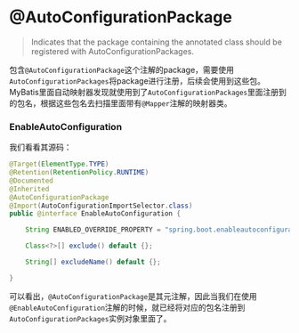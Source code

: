 # @AutoConfigurationPackage 

> Indicates that the package containing the annotated class should be registered with AutoConfigurationPackages.

包含`@AutoConfigurationPackage`这个注解的package，需要使用`AutoConfigurationPackages`将package进行注册，后续会使用到这些包。MyBatis里面自动映射器发现就使用到了`AutoConfigurationPackages`里面注册到的包名，根据这些包名去扫描里面带有`@Mapper`注解的映射器类。

### EnableAutoConfiguration

我们看看其源码：

```java
@Target(ElementType.TYPE)
@Retention(RetentionPolicy.RUNTIME)
@Documented
@Inherited
@AutoConfigurationPackage
@Import(AutoConfigurationImportSelector.class)
public @interface EnableAutoConfiguration {

	String ENABLED_OVERRIDE_PROPERTY = "spring.boot.enableautoconfiguration";

	Class<?>[] exclude() default {};

	String[] excludeName() default {};

}
```

可以看出，`@AutoConfigurationPackage`是其元注解，因此当我们在使用`@EnableAutoConfiguration`注解的时候，就已经将对应的包名注册到`AutoConfigurationPackages`实例对象里面了。
